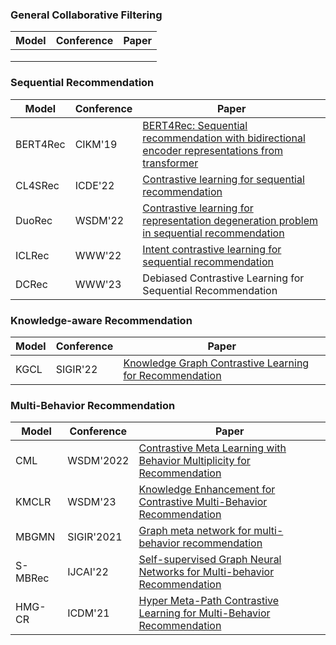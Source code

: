 ### General Collaborative Filtering
| Model | Conference | Paper |
| ----- | ---------- | ----- |
|       |            |       |
|       |            |       |
|       |            |       |

### Sequential Recommendation
| Model | Conference | Paper |
| ----- | ---------- | ----- |
|BERT4Rec|CIKM'19|[BERT4Rec: Sequential recommendation with bidirectional encoder representations from transformer](https://arxiv.org/pdf/1904.06690.pdf）)|
|CL4SRec|ICDE'22|[Contrastive learning for sequential recommendation](https://arxiv.org/pdf/2010.14395.pdf)|
|DuoRec|WSDM'22|[Contrastive learning for representation degeneration problem in sequential recommendation](https://arxiv.org/pdf/2110.05730.pdf)|
|ICLRec|WWW'22|[Intent contrastive learning for sequential recommendation](https://arxiv.org/pdf/2202.02519.pdf)|
|DCRec|WWW'23|Debiased Contrastive Learning for Sequential Recommendation|

### Knowledge-aware Recommendation
| Model | Conference | Paper |
| ----- | ---------- | ----- |
|KGCL|SIGIR'22|[Knowledge Graph Contrastive Learning for Recommendation](https://arxiv.org/pdf/2205.00976.pdf)|


### Multi-Behavior Recommendation
| Model | Conference | Paper |
| ----- | ---------- | ----- |
|CML|WSDM'2022|[Contrastive Meta Learning with Behavior Multiplicity for Recommendation](https://arxiv.org/pdf/2202.08523.pdf）)|
|KMCLR|WSDM'23|[Knowledge Enhancement for Contrastive Multi-Behavior Recommendation](https://arxiv.org/pdf/2301.05403.pdf）)|
|MBGMN|SIGIR'2021|[Graph meta network for multi-behavior recommendation](https://arxiv.org/pdf/2110.03969.pdf)|
|S-MBRec|IJCAI'22|[Self-supervised Graph Neural Networks for Multi-behavior Recommendation](http://www.shichuan.org/doc/134.pdf)|
|HMG-CR|ICDM'21|[Hyper Meta-Path Contrastive Learning for Multi-Behavior Recommendation](https://arxiv.org/pdf/2109.02859.pdf)|

